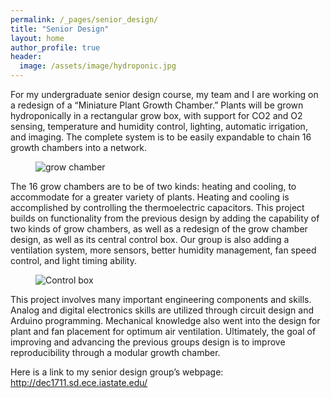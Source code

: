```yaml
---
permalink: /_pages/senior_design/
title: "Senior Design"
layout: home
author_profile: true
header:
  image: /assets/image/hydroponic.jpg
---
```

For my undergraduate senior design course, my team and I are working on a redesign of a “Miniature Plant Growth Chamber.” Plants will be grown hydroponically in a rectangular grow box, with support for CO2 and O2 sensing, temperature and humidity control, lighting, automatic irrigation, and imaging. The complete system is to be easily expandable to chain 16 growth chambers into a network.

<figure>
  <img src="{{ '/assets/images/small_chamber.jpg' | absolute_url }}" alt="grow chamber">
</figure>

The 16 grow chambers are to be of two kinds: heating and cooling, to accommodate for a greater variety of plants. Heating and cooling is accomplished by controlling the thermoelectric capacitors. This project builds on functionality from the previous design by adding the capability of two kinds of grow chambers, as well as a redesign of the grow chamber design, as well as its central control box. Our group is also adding a ventilation system, more sensors, better humidity management, fan speed control, and light timing ability.

<figure>
  <img src="{{ '/assets/images/old_cbox.jpg' | absolute_url }}" alt="Control box">
</figure>

This project involves many important engineering components and skills. Analog and digital electronics skills are utilized through circuit design and Arduino programming. Mechanical knowledge also went into the design for plant and fan placement for optimum air ventilation. Ultimately, the goal of improving and advancing the previous groups design is to improve reproducibility through a modular growth chamber.

Here is a link to my senior design group’s webpage: http://dec1711.sd.ece.iastate.edu/
